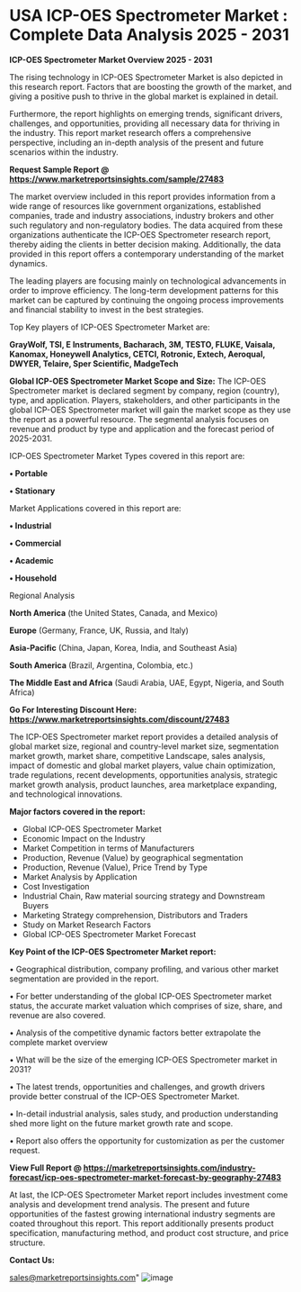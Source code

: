 # USA ICP-OES Spectrometer Market : Complete Data Analysis 2025 - 2031

<Strong> ICP-OES Spectrometer Market Overview 2025 - 2031</strong>

The rising technology in ICP-OES Spectrometer Market is also depicted in this research report. Factors that are boosting the growth of the market, and giving a positive push to thrive in the global market is explained in detail.

Furthermore, the report highlights on emerging trends, significant drivers, challenges, and opportunities, providing all necessary data for thriving in the industry. This report market research offers a comprehensive perspective, including an in-depth analysis of the present and future scenarios within the industry.

<strong>Request Sample Report @ <a href=https://www.marketreportsinsights.com/sample/27483>https://www.marketreportsinsights.com/sample/27483</a></strong>

The market overview included in this report provides information from a wide range of resources like government organizations, established companies, trade and industry associations, industry brokers and other such regulatory and non-regulatory bodies. The data acquired from these organizations authenticate the ICP-OES Spectrometer research report, thereby aiding the clients in better decision making. Additionally, the data provided in this report offers a contemporary understanding of the market dynamics.

The leading players are focusing mainly on technological advancements in order to improve efficiency. The long-term development patterns for this market can be captured by continuing the ongoing process improvements and financial stability to invest in the best strategies.

Top Key players of ICP-OES Spectrometer Market are:

<strong>GrayWolf, TSI, E Instruments, Bacharach, 3M, TESTO, FLUKE, Vaisala, Kanomax, Honeywell Analytics, CETCI, Rotronic, Extech, Aeroqual, DWYER, Telaire, Sper Scientific, MadgeTech</strong>

<strong><b>Global ICP-OES Spectrometer Market Scope and Size:</b></strong>
The ICP-OES Spectrometer market is declared segment by company, region (country), type, and application. Players, stakeholders, and other participants in the global ICP-OES Spectrometer market will gain the market scope as they use the report as a powerful resource. The segmental analysis focuses on revenue and product by type and application and the forecast period of 2025-2031.

ICP-OES Spectrometer Market Types covered in this report are:

<strong>• Portable

• Stationary</strong>

Market Applications covered in this report are:

<strong>• Industrial

• Commercial

• Academic

• Household</strong> 

Regional Analysis

<strong>North America</strong> (the United States, Canada, and Mexico)

<strong>Europe</strong> (Germany, France, UK, Russia, and Italy)

<strong>Asia-Pacific</strong> (China, Japan, Korea, India, and Southeast Asia)

<strong>South America</strong> (Brazil, Argentina, Colombia, etc.)

<strong>The Middle East and Africa</strong> (Saudi Arabia, UAE, Egypt, Nigeria, and South Africa)

<strong>Go For Interesting Discount Here: <a href=https://www.marketreportsinsights.com/discount/27483>https://www.marketreportsinsights.com/discount/27483</a></strong>

The ICP-OES Spectrometer market report provides a detailed analysis of global market size, regional and country-level market size, segmentation market growth, market share, competitive Landscape, sales analysis, impact of domestic and global market players, value chain optimization, trade regulations, recent developments, opportunities analysis, strategic market growth analysis, product launches, area marketplace expanding, and technological innovations.

<strong><b>Major factors covered in the report:</b></strong>
<ul>
  <li>Global ICP-OES Spectrometer Market </li>
  <li>Economic Impact on the Industry</li>
  <li>Market Competition in terms of Manufacturers</li>
  <li>Production, Revenue (Value) by geographical segmentation</li>
  <li>Production, Revenue (Value), Price Trend by Type</li>
  <li>Market Analysis by Application</li>
  <li>Cost Investigation</li>
  <li>Industrial Chain, Raw material sourcing strategy and Downstream Buyers</li>
  <li>Marketing Strategy comprehension, Distributors and Traders</li>
  <li>Study on Market Research Factors</li>
  <li>Global ICP-OES Spectrometer Market Forecast</li>
</ul>

<strong><b>Key Point of the ICP-OES Spectrometer Market report:</b></strong>

• Geographical distribution, company profiling, and various other market segmentation are provided in the report.

• For better understanding of the global ICP-OES Spectrometer market status, the accurate market valuation which comprises of size, share, and revenue are also covered.

• Analysis of the competitive dynamic factors better extrapolate the complete market overview

• What will be the size of the emerging ICP-OES Spectrometer market in 2031?

• The latest trends, opportunities and challenges, and growth drivers provide better construal of the ICP-OES Spectrometer Market.

• In-detail industrial analysis, sales study, and production understanding shed more light on the future market growth rate and scope.

• Report also offers the opportunity for customization as per the customer request.

<strong><b>View Full Report @ <a href=https://marketreportsinsights.com/industry-forecast/icp-oes-spectrometer-market-forecast-by-geography-27483>https://marketreportsinsights.com/industry-forecast/icp-oes-spectrometer-market-forecast-by-geography-27483</a></b></strong>


At last, the ICP-OES Spectrometer Market report includes investment come analysis and development trend analysis. The present and future opportunities of the fastest growing international industry segments are coated throughout this report. This report additionally presents product specification, manufacturing method, and product cost structure, and price structure.

<strong>Contact Us:</strong>

sales@marketreportsinsights.com"
![image](https://github.com/user-attachments/assets/310d2a1e-de59-473f-9306-9fc09f74d20c)
